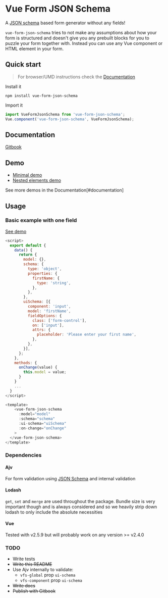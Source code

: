 # Vue Form JSON Schema

A [JSON schema](json-schema.org) based form generator without any fields!

`vue-form-json-schema` tries to not make any assumptions about how your form is structured and doesn't give you any prebuilt blocks for you to puzzle your form together with. Instead you can use any Vue component or HTML element in your form.

## Quick start

> For browser/UMD instructions check the [Documentation](#documentation)

Install it

`npm install vue-form-json-schema`

Import it

```js
import VueFormJsonSchema from 'vue-form-json-schema';
Vue.component('vue-form-json-schema', VueFormJsonSchema);
```

## Documentation

[Gitbook](https://jarvelov.gitbooks.io/vue-form-json-schema)

## Demo

* [Minimal demo](https://www.webpackbin.com/bins/-L0_48pIxbUFNG8f87pI)
* [Nested elements demo](https://www.webpackbin.com/bins/-L0_5kwqJixNYqtpiYxd])

See more demos in the Documentation[#documentation]

## Usage

### Basic example with one field

[See demo](https://www.webpackbin.com/bins/-L0_48pIxbUFNG8f87pI)

```js
<script>
  export default {
    data() {
      return {
        model: {},
        schema: {
          type: 'object',
          properties: {
            firstName: {
              type: 'string',
            },
          },
        },
        uiSchema: [{
          component: 'input',
          model: 'firstName',
          fieldOptions: {
            class: ['form-control'],
            on: ['input'],
            attrs: {
              placeholder: 'Please enter your first name',
            },
          },
        }],
      };
    },
    methods: {
      onChange(value) {
        this.model = value;
      }
    }
    ...
  }
</script>

<template>
    <vue-form-json-schema
      :model="model"
      :schema="schema"
      :ui-schema="uiSchema"
      :on-change="onChange"
    >
  </vue-form-json-schema>
</template>
```

### Dependencies

#### Ajv
For form validation using [JSON Schema](http://json-schema.org/) and internal validation

#### Lodash
`get`, `set` and `merge` are used throughout the package.
Bundle size is very important though and is always considered and so we heavily strip down lodash to only include the absolute necessities

#### Vue

Tested with v2.5.9 but will probably work on any version >= v2.4.0

### TODO

* Write tests
* ~~Write this README~~
* Use Ajv internally to validate:
  * `vfs-global` prop `ui-schema`
  * `vfs-component` prop `ui-schema`
* ~~Write docs~~
* ~~Publish with Gitbook~~
